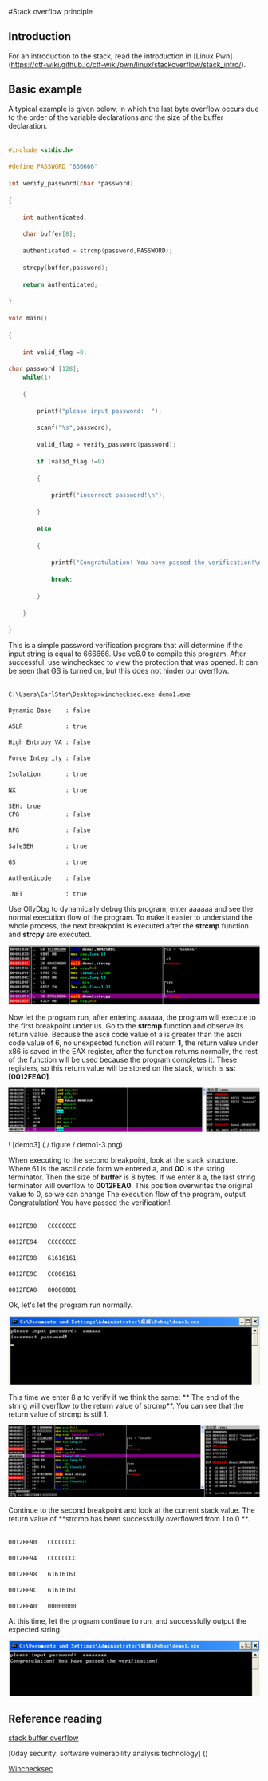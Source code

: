 #Stack overflow principle


## Introduction


For an introduction to the stack, read the introduction in [Linux Pwn] (https://ctf-wiki.github.io/ctf-wiki/pwn/linux/stackoverflow/stack_intro/).






## Basic example


A typical example is given below, in which the last byte overflow occurs due to the order of the variable declarations and the size of the buffer declaration.


```c

#include <stdio.h>

#define PASSWORD "666666"

int verify_password(char *password)

{

	int authenticated;

	char buffer[8];

	authenticated = strcmp(password,PASSWORD);

	strcpy(buffer,password); 

	return authenticated;

}

void main()

{

	int valid_flag =0;

char password [128];
	while(1)

	{

		printf("please input password:  ");

		scanf("%s",password);

		valid_flag = verify_password(password);

		if (valid_flag !=0)

		{

			printf("incorrect password!\n");

		}

		else

		{

			printf("Congratulation! You have passed the verification!\n");

			break;

		}

	}

}

```



This is a simple password verification program that will determine if the input string is equal to 666666. Use vc6.0 to compile this program. After successful, use winchecksec to view the protection that was opened. It can be seen that GS is turned on, but this does not hinder our overflow.


```

C:\Users\CarlStar\Desktop>winchecksec.exe demo1.exe

Dynamic Base    : false

ASLR            : true

High Entropy VA : false

Force Integrity : false

Isolation       : true

NX              : true

SEH: true
CFG             : false

RFG             : false

SafeSEH         : true

GS              : true

Authenticode    : false

.NET            : true

```



Use OllyDbg to dynamically debug this program, enter aaaaaa and see the normal execution flow of the program. To make it easier to understand the whole process, the next breakpoint is executed after the **strcmp** function and **strcpy** are executed.


![demo1](./figure/demo1-1.png)



Now let the program run, after entering aaaaaa, the program will execute to the first breakpoint under us. Go to the **strcmp** function and observe its return value. Because the ascii code value of a is greater than the ascii code value of 6, no unexpected function will return **1**, the return value under x86 is saved in the EAX register, after the function returns normally, the rest of the function will be used because the program completes it. These registers, so this return value will be stored on the stack, which is **ss:[0012FEA0]**.


![demo2](./figure/demo1-2.png)



! [demo3] (./ figure / demo1-3.png)


When executing to the second breakpoint, look at the stack structure. Where 61 is the ascii code form we entered a, and **00** is the string terminator. Then the size of **buffer** is 8 bytes. If we enter 8 a, the last string terminator will overflow to **0012FEA0**. This position overwrites the original value to 0, so we can change The execution flow of the program, output Congratulation! You have passed the verification!


```

0012FE90   CCCCCCCC

0012FE94   CCCCCCCC

0012FE98   61616161

0012FE9C   CC006161

0012FEA0   00000001

```



Ok, let&#39;s let the program run normally.


![demo4](./figure/demo1-4.png)



This time we enter 8 a to verify if we think the same: ** The end of the string will overflow to the return value of strcmp**. You can see that the return value of strcmp is still 1.


![demo5](./figure/demo1-5.png)



Continue to the second breakpoint and look at the current stack value. The return value of **strcmp has been successfully overflowed from 1 to 0 **.


```

0012FE90   CCCCCCCC

0012FE94   CCCCCCCC

0012FE98   61616161

0012FE9C   61616161

0012FEA0   00000000

```



At this time, let the program continue to run, and successfully output the expected string.


![demo6](./figure/demo1-6.png)







## Reference reading


[stack buffer overflow](https://en.wikipedia.org/wiki/Stack_buffer_overflow)



[0day security: software vulnerability analysis technology] ()


[Winchecksec](https://github.com/trailofbits/winchecksec)


